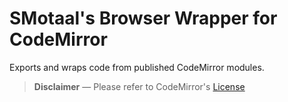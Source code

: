 # SMotaal's Browser Wrapper for CodeMirror

Exports and wraps code from published CodeMirror modules.

> **Disclaimer** — Please refer to CodeMirror's [License](./License)
